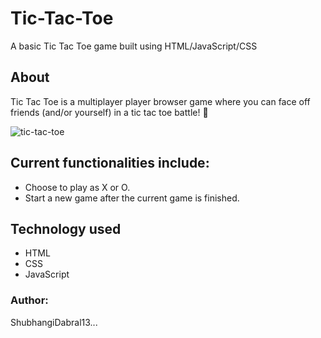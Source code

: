 # Tic-Tac-Toe
A basic Tic Tac Toe game built using HTML/JavaScript/CSS

## About

Tic Tac Toe is a multiplayer player browser game where you can face off friends (and/or yourself) in a tic tac toe battle! 💪

![tic-tac-toe](https://user-images.githubusercontent.com/44902363/85372427-7187f200-b54f-11ea-8fd2-226ad9ab8ea3.png)


## Current functionalities include:

* Choose to play as X or O.
* Start a new game after the current game is finished.


## Technology used 

* HTML
* CSS
* JavaScript

### Author:
ShubhangiDabral13...


